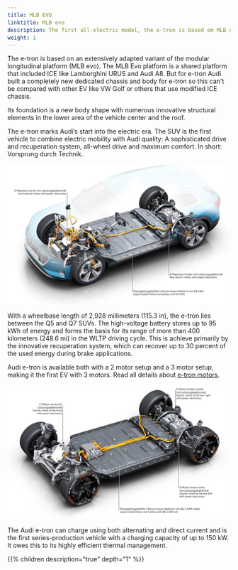 ```yaml
---
title: MLB EVO
linktitle: MLB evo
description: The first all-electric model, the e-tron is based om MLB evo platform.
weight: 1
---
```


The e-tron is based on an extensively adapted variant of the modular longitudinal platform (MLB evo).
The MLB Evo platform is a shared platform that included ICE like Lamborghini URUS and Audi A8.
But for e-tron Audi built a completely new dedicated chassis and body for e-tron so this can't be compared with other
EV like VW Golf or others that use modified ICE chassis.

Its foundation is a new body shape with numerous innovative structural elements in the lower area of the vehicle
center and the roof.

The e-tron marks Audi’s start into the electric era. The SUV is the first vehicle to combine
electric mobility with Audi quality: A sophisticated drive and recuperation system, all-wheel
drive and maximum comfort. In short: Vorsprung durch Technik.

![Platforms](mlbevo1.jpg "Audi MLB evo platform")

With a wheelbase length of 2,928 millimeters (115.3 in), the e-tron lies between the Q5 and
Q7 SUVs. The high-voltage battery stores up to 95 kWh of energy and forms the basis for its
range of more than 400 kilometers (248.6 mi) in the WLTP driving cycle. This is achieve
primarily by the innovative recuperation system, which can recover up to 30 percent of the
used energy during brake applications.

Audi e-tron is available both with a 2 motor setup and a 3 motor setup, making it the first EV with 3 motors.
Read all details about [e-tron motors](/models/e-tron/drivetrain/motor).

![Platforms](mlbevo2.jpg "Audi MLB evo platform with 3 motors")

The Audi e-tron can charge using both alternating and direct
current and is the first series-production vehicle with a charging capacity of up to 150 kW. It
owes this to its highly efficient thermal management.

{{% children description="true" depth="1" %}}
